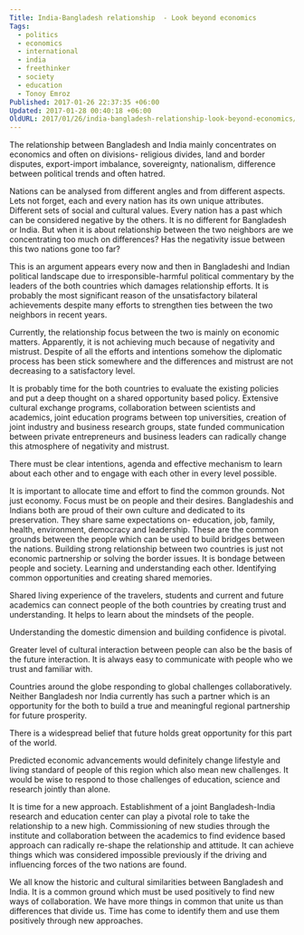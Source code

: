 ```yaml
---
Title: India-Bangladesh relationship  - Look beyond economics
Tags:
  - politics
  - economics
  - international
  - india
  - freethinker
  - society
  - education
  - Tonoy Emroz
Published: 2017-01-26 22:37:35 +06:00
Updated: 2017-01-28 00:40:18 +06:00
OldURL: 2017/01/26/india-bangladesh-relationship-look-beyond-economics/
---
```


The relationship between Bangladesh and India mainly concentrates on economics and often on divisions- religious divides, land and border disputes, export-import imbalance, sovereignty, nationalism, difference between political trends and often hatred.

Nations can be analysed from different angles and from different aspects. Lets not forget, each and every nation has its own unique attributes. Different sets of social and cultural values. Every nation has a past which can be considered negative by the others. It is no different for Bangladesh or India. But when it is about relationship between the two neighbors are we concentrating too much on differences? Has the negativity issue between this two nations gone too far?

This is an argument appears every now and then in Bangladeshi and Indian political landscape due to irresponsible-harmful political commentary by the leaders of the both countries which damages relationship efforts. It is probably the most significant reason of the unsatisfactory bilateral achievements despite many efforts to strengthen ties between the two neighbors in recent years.

Currently, the relationship focus between the two is mainly on economic matters. Apparently, it is not achieving much because of negativity and mistrust. Despite of all the efforts and intentions somehow the diplomatic process has been stick somewhere and the differences and mistrust are not decreasing to a satisfactory level.

It is probably time for the both countries to evaluate the existing policies and put a deep thought on a shared opportunity based policy. Extensive cultural exchange programs, collaboration between scientists and academics, joint education programs between top universities, creation of joint industry and business research groups, state funded communication between private entrepreneurs and business leaders can radically change this atmosphere of negativity and mistrust.

There must be clear intentions, agenda and effective mechanism to learn about each other and to engage with each other in every level possible.

It is important to allocate time and effort to find the common grounds. Not just economy. Focus must be on people and their desires. Bangladeshis and Indians both are proud of their own culture and dedicated to its preservation. They share same expectations on- education, job, family, health, environment, democracy and leadership. These are the common grounds between the people which can be used to build bridges between the nations. Building strong relationship between two countries is just not economic partnership or solving the border issues. It is bondage between people and society. Learning and understanding each other. Identifying common opportunities and creating shared memories.

Shared living experience of the travelers, students and current and future academics can connect people of the both countries by creating trust and understanding. It helps to learn about the mindsets of the people.

Understanding the domestic dimension and building confidence is pivotal.

Greater level of cultural interaction between people can also be the basis of the future interaction. It is always easy to communicate with people who we trust and familiar with.

Countries around the globe responding to global challenges collaboratively. Neither Bangladesh nor India currently has such a partner which is an opportunity for the both to build a true and meaningful regional partnership for future prosperity.

There is a widespread belief that future holds great opportunity for this part of the world.

Predicted economic advancements would definitely change lifestyle and living standard of people of this region which also mean new challenges. It would be wise to respond to those challenges of education, science and research jointly than alone.

It is time for a new approach. Establishment of a joint Bangladesh-India research and education center can play a pivotal role to take the relationship to a new high. Commissioning of new studies through the institute and collaboration between the academics to find evidence based approach can radically re-shape the relationship and attitude. It can achieve things which was considered impossible previously if the driving and influencing forces of the two nations are found.

We all know the historic and cultural similarities between Bangladesh and India. It is a common ground which must be used positively to find new ways of collaboration. We have more things in common that unite us than differences that divide us. Time has come to identify them and use them positively through new approaches.
